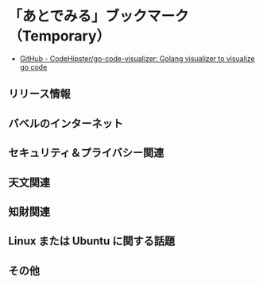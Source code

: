 # 「あとでみる」ブックマーク（Temporary）

- [GitHub - CodeHipster/go-code-visualizer: Golang visualizer to visualize go code](https://github.com/CodeHipster/go-code-visualizer)

## リリース情報


## バベルのインターネット


## セキュリティ＆プライバシー関連


## 天文関連


## 知財関連


## Linux または Ubuntu に関する話題


## その他


<!-- eof -->
